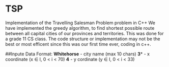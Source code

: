 # TSP
Implementation of the Travelling Salesman Problem problem in C++
We have implemented the greedy algorithm, to find shortest possible route between all capital cities of our provinces and territories.
This was done for a grade 11 CS class. The code structure or implementation may not be the best or most efficent since this was our 
first time ever, coding in c++. 


##Inpute Data Format:
**Whitehorse** - city name (max 10 chars)
**3*** - x coordinate (x ∈ I, 0 < i < 70)
**4** - y cordinate (y ∈ I, 0 < i < 33)

